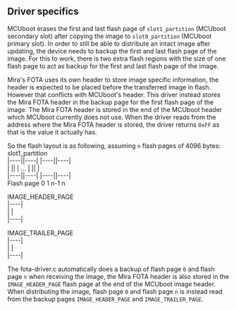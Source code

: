 ## Driver specifics

MCUboot erases the first and last flash page of `slot1_partition` (MCUboot secondary slot) after copying the image to `slot0_partition` (MCUboot primary slot). In order to still be able to distribute an intact image after updating, the device needs to backup the first and last flash page of the image. For this to work, there is two extra flash regions with the size of one flash page to act as backup for the first and last flash page of the image.

Mira's FOTA uses its own header to store image specific information, the header is expected to be placed before the transferred image in flash. However that conflicts with MCUboot's header. This driver instead stores the Mira FOTA header in the backup page for the first flash page of the image. The Mira FOTA header is stored in the end of the MCUboot header which MCUboot currently does not use. When the driver reads from the address where the Mira FOTA header is stored, the driver returns `0xFF` as that is the value it actually has.

So the flash layout is as following, assuming `n` flash pages of 4096 bytes:
slot1_partition  
            |----||----|     |----||----|  
            |    ||    | ... |    ||    |  
            |----||----|     |----||----|  
Flash page    0     1         n-1    n

IMAGE_HEADER_PAGE  
            |----|  
            |    |  
            |----|  


IMAGE_TRAILER_PAGE  
            |----|  
            |    |  
            |----|  

The fota-driver.c automatically does a backup of flash page `0` and flash page `n` when receiving the image,
the Mira FOTA header is also stored in the `IMAGE_HEADER_PAGE` flash page at the end of the MCUboot image header.
When distributing the image, flash page `0` and flash page `n` is instead read from the backup pages `IMAGE_HEADER_PAGE` and `IMAGE_TRAILER_PAGE`.
